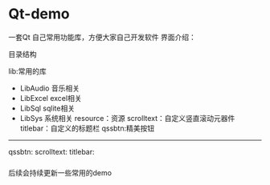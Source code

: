 # Qt-demo

一套Qt 自己常用功能库，方便大家自己开发软件
界面介绍：


目录结构

lib:常用的库

- LibAudio 音乐相关
- LibExcel excel相关
- LibSql  sqlite相关
- LibSys  系统相关
resource：资源
scrolltext：自定义竖直滚动元器件
titlebar：自定义的标题栏
qssbtn:精美按钮
------
qssbtn:
scrolltext:
titlebar:

### 

后续会持续更新一些常用的demo
